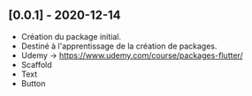 ## [0.0.1] - 2020-12-14

* Création du package initial.
* Destiné à l'apprentissage de la création de packages.
* Udemy -> https://www.udemy.com/course/packages-flutter/
* Scaffold
* Text
* Button


